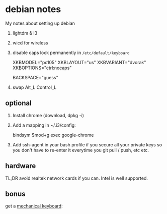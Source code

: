 # debian notes

My notes about setting up debian

1) lightdm & i3
2) wicd for wireless
3) disable caps lock permanently in `/etc/default/keyboard`

    XKBMODEL="pc105"
    XKBLAYOUT="us"
    XKBVARIANT="dvorak"
    XKBOPTIONS="ctrl:nocaps"

    BACKSPACE="guess"

4) swap Alt_L Control_L

## optional

1) Install chrome (download, dpkg -i)
2) Add a mapping in ~/.i3/config:

    bindsym $mod+g exec google-chrome

3) Add ssh-agent in your bash profile if you secure all your private keys
   so you don't have to re-enter it everytime you git pull / push, etc etc.

## hardware

TL;DR avoid realtek network cards if you can. Intel is
well supported.

## bonus

get a [mechanical keyboard][das]:


[das]: http://www.amazon.com/Das-Keyboard-Model-Ultimate-Mechanical/dp/B003F7WXTG
